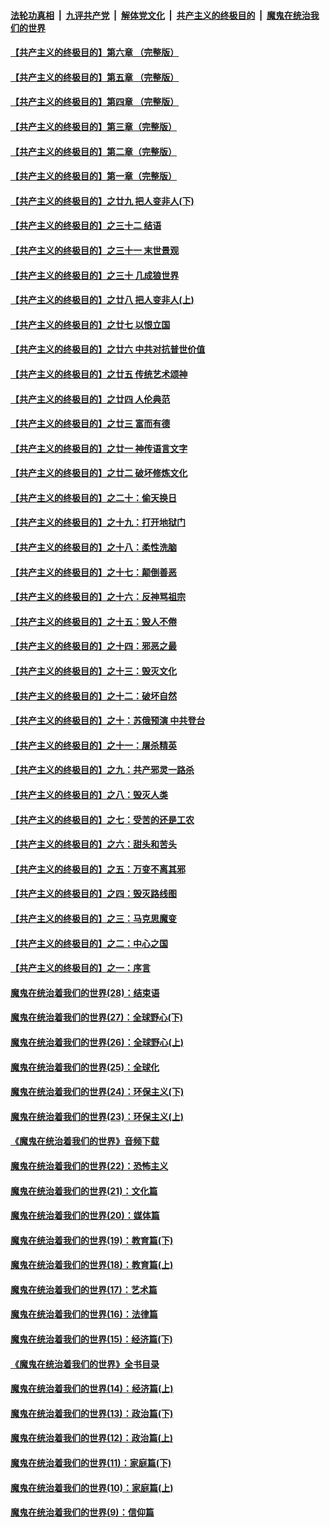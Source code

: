 ####  [法轮功真相](../../../../basic/blob/master/README.md?t=04180330) &nbsp;|&nbsp; [九评共产党](../../../../9ping.md/blob/master/README.md?t=04180330) &nbsp;|&nbsp; [解体党文化](../../../../jtdwh.md/blob/master/README.md?t=04180330)  &nbsp;|&nbsp; [共产主义的终极目的](../../../../gczydzjmd.md/blob/master/README.md?t=04180330) &nbsp;|&nbsp; [魔鬼在统治我们的世界](../../../../mgztzwmdsj.md/blob/master/README.md?t=04180330) 

#### [【共产主义的终极目的】第六章 （完整版）](../pages/nsc422/n11428913.md?t=04180330) 

#### [【共产主义的终极目的】第五章 （完整版）](../pages/nsc422/n11428912.md?t=04180330) 

#### [【共产主义的终极目的】第四章 （完整版）](../pages/nsc422/n11428907.md?t=04180330) 

#### [【共产主义的终极目的】第三章（完整版）](../pages/nsc422/n11428848.md?t=04180330) 

#### [【共产主义的终极目的】第二章（完整版）](../pages/nsc422/n11428831.md?t=04180330) 

#### [【共产主义的终极目的】第一章（完整版）](../pages/nsc422/n11417651.md?t=04180330) 

#### [【共产主义的终极目的】之廿九 把人变非人(下)](../pages/nsc422/n11344140.md?t=04180330) 

#### [【共产主义的终极目的】之三十二 结语](../pages/nsc422/n11360535.md?t=04180330) 

#### [【共产主义的终极目的】之三十一 末世景观](../pages/nsc422/n11351129.md?t=04180330) 

#### [【共产主义的终极目的】之三十 几成狼世界](../pages/nsc422/n11348280.md?t=04180330) 

#### [【共产主义的终极目的】之廿八 把人变非人(上)](../pages/nsc422/n11340492.md?t=04180330) 

#### [【共产主义的终极目的】之廿七 以恨立国](../pages/nsc422/n11336944.md?t=04180330) 

#### [【共产主义的终极目的】之廿六 中共对抗普世价值](../pages/nsc422/n11324785.md?t=04180330) 

#### [【共产主义的终极目的】之廿五 传统艺术颂神](../pages/nsc422/n11296396.md?t=04180330) 

#### [【共产主义的终极目的】之廿四 人伦典范](../pages/nsc422/n11296397.md?t=04180330) 

#### [【共产主义的终极目的】之廿三 富而有德](../pages/nsc422/n11283598.md?t=04180330) 

#### [【共产主义的终极目的】之廿一 神传语言文字](../pages/nsc422/n11263265.md?t=04180330) 

#### [【共产主义的终极目的】之廿二 破坏修炼文化](../pages/nsc422/n11245728.md?t=04180330) 

#### [【共产主义的终极目的】之二十：偷天换日](../pages/nsc422/n11238846.md?t=04180330) 

#### [【共产主义的终极目的】之十九：打开地狱门](../pages/nsc422/n11206376.md?t=04180330) 

#### [【共产主义的终极目的】之十八：柔性洗脑](../pages/nsc422/n11199994.md?t=04180330) 

#### [【共产主义的终极目的】之十七：颠倒善恶](../pages/nsc422/n11179782.md?t=04180330) 

#### [【共产主义的终极目的】之十六：反神骂祖宗](../pages/nsc422/n11166798.md?t=04180330) 

#### [【共产主义的终极目的】之十五：毁人不倦](../pages/nsc422/n11166792.md?t=04180330) 

#### [【共产主义的终极目的】之十四：邪恶之最](../pages/nsc422/n11150249.md?t=04180330) 

#### [【共产主义的终极目的】之十三：毁灭文化](../pages/nsc422/n11135227.md?t=04180330) 

#### [【共产主义的终极目的】之十二：破坏自然](../pages/nsc422/n11135214.md?t=04180330) 

#### [【共产主义的终极目的】之十：苏俄预演 中共登台](../pages/nsc422/n11118424.md?t=04180330) 

#### [【共产主义的终极目的】之十一：屠杀精英](../pages/nsc422/n11118442.md?t=04180330) 

#### [【共产主义的终极目的】之九：共产邪灵一路杀](../pages/nsc422/n11114139.md?t=04180330) 

#### [【共产主义的终极目的】之八：毁灭人类](../pages/nsc422/n11108503.md?t=04180330) 

#### [【共产主义的终极目的】之七：受苦的还是工农](../pages/nsc422/n11101809.md?t=04180330) 

#### [【共产主义的终极目的】之六：甜头和苦头](../pages/nsc422/n11096971.md?t=04180330) 

#### [【共产主义的终极目的】之五：万变不离其邪](../pages/nsc422/n11091285.md?t=04180330) 

#### [【共产主义的终极目的】之四：毁灭路线图](../pages/nsc422/n11086284.md?t=04180330) 

#### [【共产主义的终极目的】之三：马克思魔变](../pages/nsc422/n11061941.md?t=04180330) 

#### [【共产主义的终极目的】之二：中心之国](../pages/nsc422/n11047728.md?t=04180330) 

#### [【共产主义的终极目的】之一：序言](../pages/nsc422/n11086077.md?t=04180330) 

#### [魔鬼在统治着我们的世界(28)：结束语](../pages/nsc422/n10936246.md?t=04180330) 

#### [魔鬼在统治着我们的世界(27)：全球野心(下)](../pages/nsc422/n10928319.md?t=04180330) 

#### [魔鬼在统治着我们的世界(26)：全球野心(上)](../pages/nsc422/n10900318.md?t=04180330) 

#### [魔鬼在统治着我们的世界(25)：全球化](../pages/nsc422/n10788205.md?t=04180330) 

#### [魔鬼在统治着我们的世界(24)：环保主义(下)](../pages/nsc422/n10695307.md?t=04180330) 

#### [魔鬼在统治着我们的世界(23)：环保主义(上)](../pages/nsc422/n10688613.md?t=04180330) 

#### [《魔鬼在统治着我们的世界》音频下载](../pages/nsc422/n10635553.md?t=04180330) 

#### [魔鬼在统治着我们的世界(22)：恐怖主义](../pages/nsc422/n10614727.md?t=04180330) 

#### [魔鬼在统治着我们的世界(21)：文化篇](../pages/nsc422/n10597706.md?t=04180330) 

#### [魔鬼在统治着我们的世界(20)：媒体篇](../pages/nsc422/n10586579.md?t=04180330) 

#### [魔鬼在统治着我们的世界(19)：教育篇(下)](../pages/nsc422/n10564808.md?t=04180330) 

#### [魔鬼在统治着我们的世界(18)：教育篇(上)](../pages/nsc422/n10526970.md?t=04180330) 

#### [魔鬼在统治着我们的世界(17)：艺术篇](../pages/nsc422/n10499093.md?t=04180330) 

#### [魔鬼在统治着我们的世界(16)：法律篇](../pages/nsc422/n10485969.md?t=04180330) 

#### [魔鬼在统治着我们的世界(15)：经济篇(下)](../pages/nsc422/n10469975.md?t=04180330) 

#### [《魔鬼在统治着我们的世界》全书目录](../pages/nsc422/n10464261.md?t=04180330) 

#### [魔鬼在统治着我们的世界(14)：经济篇(上)](../pages/nsc422/n10457370.md?t=04180330) 

#### [魔鬼在统治着我们的世界(13)：政治篇(下)](../pages/nsc422/n10448270.md?t=04180330) 

#### [魔鬼在统治着我们的世界(12)：政治篇(上)](../pages/nsc422/n10444576.md?t=04180330) 

#### [魔鬼在统治着我们的世界(11)：家庭篇(下)](../pages/nsc422/n10440961.md?t=04180330) 

#### [魔鬼在统治着我们的世界(10)：家庭篇(上)](../pages/nsc422/n10435448.md?t=04180330) 

#### [魔鬼在统治着我们的世界(9)：信仰篇](../pages/nsc422/n10432159.md?t=04180330) 

